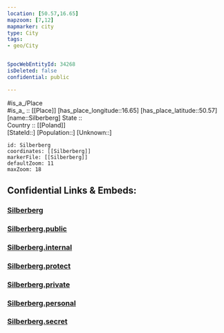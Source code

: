 ```yaml
---
location: [50.57,16.65] 
mapzoom: [7,12] 
mapmarker: city 
type: City
tags:
- geo/City


SpocWebEntityId: 34268
isDeleted: false
confidential: public

---
```

#is_a_/Place  
#is_a_ :: [[Place]] 
[has_place_longitude::16.65] 
[has_place_latitude::50.57] 
[name::Silberberg] 
State ::  
Country :: [[Poland]]  
[StateId::] 
[Population::] 
[Unknown::] 


```leaflet
id: Silberberg
coordinates: [[Silberberg]] 
markerFile: [[Silberberg]] 
defaultZoom: 11 
maxZoom: 18
```


## Confidential Links & Embeds: 

### [Silberberg](/_Standards/Earth/Continent/Europe/Europe~East/Poland/Provinces~Poland/Lower_Silesian/City/Silberberg.md) 

### [Silberberg.public](/_public/Earth/Continent/Europe/Europe~East/Poland/Provinces~Poland/Lower_Silesian/City/Silberberg.public.md) 

### [Silberberg.internal](/_internal/Earth/Continent/Europe/Europe~East/Poland/Provinces~Poland/Lower_Silesian/City/Silberberg.internal.md) 

### [Silberberg.protect](/_protect/Earth/Continent/Europe/Europe~East/Poland/Provinces~Poland/Lower_Silesian/City/Silberberg.protect.md) 

### [Silberberg.private](/_private/Earth/Continent/Europe/Europe~East/Poland/Provinces~Poland/Lower_Silesian/City/Silberberg.private.md) 

### [Silberberg.personal](/_personal/Earth/Continent/Europe/Europe~East/Poland/Provinces~Poland/Lower_Silesian/City/Silberberg.personal.md) 

### [Silberberg.secret](/_secret/Earth/Continent/Europe/Europe~East/Poland/Provinces~Poland/Lower_Silesian/City/Silberberg.secret.md)

